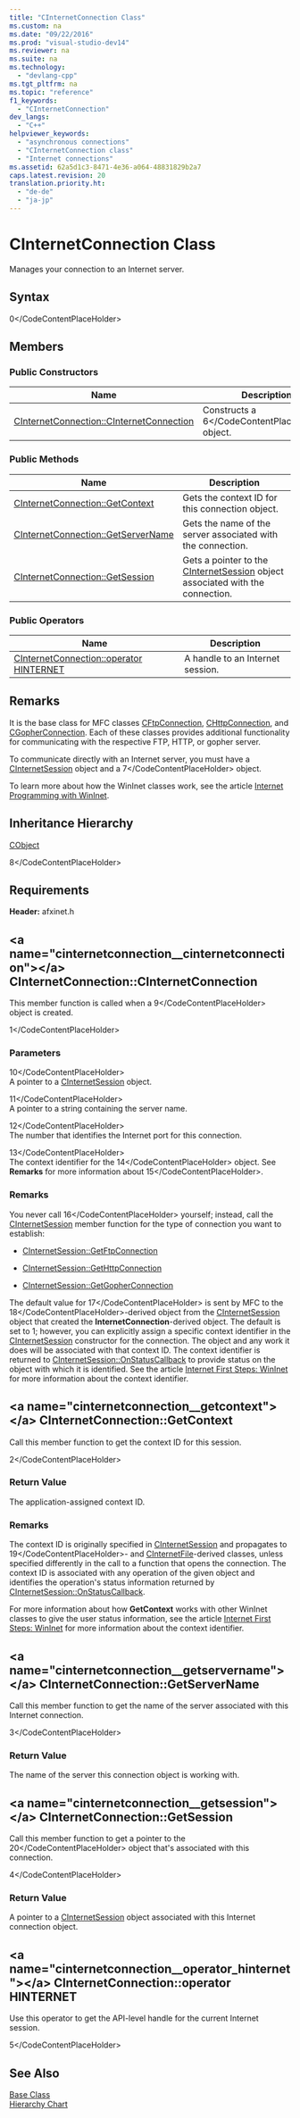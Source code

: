 ```yaml
---
title: "CInternetConnection Class"
ms.custom: na
ms.date: "09/22/2016"
ms.prod: "visual-studio-dev14"
ms.reviewer: na
ms.suite: na
ms.technology: 
  - "devlang-cpp"
ms.tgt_pltfrm: na
ms.topic: "reference"
f1_keywords: 
  - "CInternetConnection"
dev_langs: 
  - "C++"
helpviewer_keywords: 
  - "asynchronous connections"
  - "CInternetConnection class"
  - "Internet connections"
ms.assetid: 62a5d1c3-8471-4e36-a064-48831829b2a7
caps.latest.revision: 20
translation.priority.ht: 
  - "de-de"
  - "ja-jp"
---
```

# CInternetConnection Class
Manages your connection to an Internet server.  
  
## Syntax  
  
<CodeContentPlaceHolder>0\</CodeContentPlaceHolder>  
## Members  
  
### Public Constructors  
  
|Name|Description|  
|----------|-----------------|  
|[CInternetConnection::CInternetConnection](#cinternetconnection__cinternetconnection)|Constructs a <CodeContentPlaceHolder>6\</CodeContentPlaceHolder> object.|  
  
### Public Methods  
  
|Name|Description|  
|----------|-----------------|  
|[CInternetConnection::GetContext](#cinternetconnection__getcontext)|Gets the context ID for this connection object.|  
|[CInternetConnection::GetServerName](#cinternetconnection__getservername)|Gets the name of the server associated with the connection.|  
|[CInternetConnection::GetSession](#cinternetconnection__getsession)|Gets a pointer to the [CInternetSession](../vs140/cinternetsession-class.md) object associated with the connection.|  
  
### Public Operators  
  
|Name|Description|  
|----------|-----------------|  
|[CInternetConnection::operator HINTERNET](#cinternetconnection__operator_hinternet)|A handle to an Internet session.|  
  
## Remarks  
 It is the base class for MFC classes [CFtpConnection](../vs140/cftpconnection-class.md), [CHttpConnection](../vs140/chttpconnection-class.md), and [CGopherConnection](../vs140/cgopherconnection-class.md). Each of these classes provides additional functionality for communicating with the respective FTP, HTTP, or gopher server.  
  
 To communicate directly with an Internet server, you must have a [CInternetSession](../vs140/cinternetsession-class.md) object and a <CodeContentPlaceHolder>7\</CodeContentPlaceHolder> object.  
  
 To learn more about how the WinInet classes work, see the article [Internet Programming with WinInet](../vs140/win32-internet-extensions--wininet-.md).  
  
## Inheritance Hierarchy  
 [CObject](../vs140/cobject-class.md)  
  
 <CodeContentPlaceHolder>8\</CodeContentPlaceHolder>  
  
## Requirements  
 **Header:** afxinet.h  
  
##  \<a name="cinternetconnection__cinternetconnection">\</a>  CInternetConnection::CInternetConnection  
 This member function is called when a <CodeContentPlaceHolder>9\</CodeContentPlaceHolder> object is created.  
  
<CodeContentPlaceHolder>1\</CodeContentPlaceHolder>  
### Parameters  
 <CodeContentPlaceHolder>10\</CodeContentPlaceHolder>  
 A pointer to a [CInternetSession](../vs140/cinternetsession-class.md) object.  
  
 <CodeContentPlaceHolder>11\</CodeContentPlaceHolder>  
 A pointer to a string containing the server name.  
  
 <CodeContentPlaceHolder>12\</CodeContentPlaceHolder>  
 The number that identifies the Internet port for this connection.  
  
 <CodeContentPlaceHolder>13\</CodeContentPlaceHolder>  
 The context identifier for the <CodeContentPlaceHolder>14\</CodeContentPlaceHolder> object. See **Remarks** for more information about <CodeContentPlaceHolder>15\</CodeContentPlaceHolder>.  
  
### Remarks  
 You never call <CodeContentPlaceHolder>16\</CodeContentPlaceHolder> yourself; instead, call the [CInternetSession](../vs140/cinternetsession-class.md) member function for the type of connection you want to establish:  
  
-   [CInternetSession::GetFtpConnection](../vs140/cinternetsession-class.md#cinternetsession__getftpconnection)  
  
-   [CInternetSession::GetHttpConnection](../vs140/cinternetsession-class.md#cinternetsession__gethttpconnection)  
  
-   [CInternetSession::GetGopherConnection](../vs140/cinternetsession-class.md#cinternetsession__getgopherconnection)  
  
 The default value for <CodeContentPlaceHolder>17\</CodeContentPlaceHolder> is sent by MFC to the <CodeContentPlaceHolder>18\</CodeContentPlaceHolder>-derived object from the [CInternetSession](../vs140/cinternetsession-class.md) object that created the **InternetConnection**-derived object. The default is set to 1; however, you can explicitly assign a specific context identifier in the [CInternetSession](../vs140/cinternetsession-class.md#cinternetsession__cinternetsession) constructor for the connection. The object and any work it does will be associated with that context ID. The context identifier is returned to [CInternetSession::OnStatusCallback](../vs140/cinternetsession-class.md#cinternetsession__onstatuscallback) to provide status on the object with which it is identified. See the article [Internet First Steps: WinInet](../vs140/wininet-basics.md) for more information about the context identifier.  
  
##  \<a name="cinternetconnection__getcontext">\</a>  CInternetConnection::GetContext  
 Call this member function to get the context ID for this session.  
  
<CodeContentPlaceHolder>2\</CodeContentPlaceHolder>  
### Return Value  
 The application-assigned context ID.  
  
### Remarks  
 The context ID is originally specified in [CInternetSession](../vs140/cinternetsession-class.md) and propagates to <CodeContentPlaceHolder>19\</CodeContentPlaceHolder>- and [CInternetFile](../vs140/cinternetfile-class.md)-derived classes, unless specified differently in the call to a function that opens the connection. The context ID is associated with any operation of the given object and identifies the operation's status information returned by [CInternetSession::OnStatusCallback](../vs140/cinternetsession-class.md#cinternetsession__onstatuscallback).  
  
 For more information about how **GetContext** works with other WinInet classes to give the user status information, see the article [Internet First Steps: WinInet](../vs140/wininet-basics.md) for more information about the context identifier.  
  
##  \<a name="cinternetconnection__getservername">\</a>  CInternetConnection::GetServerName  
 Call this member function to get the name of the server associated with this Internet connection.  
  
<CodeContentPlaceHolder>3\</CodeContentPlaceHolder>  
### Return Value  
 The name of the server this connection object is working with.  
  
##  \<a name="cinternetconnection__getsession">\</a>  CInternetConnection::GetSession  
 Call this member function to get a pointer to the <CodeContentPlaceHolder>20\</CodeContentPlaceHolder> object that's associated with this connection.  
  
<CodeContentPlaceHolder>4\</CodeContentPlaceHolder>  
### Return Value  
 A pointer to a [CInternetSession](../vs140/cinternetsession-class.md) object associated with this Internet connection object.  
  
##  \<a name="cinternetconnection__operator_hinternet">\</a>  CInternetConnection::operator HINTERNET  
 Use this operator to get the API-level handle for the current Internet session.  
  
<CodeContentPlaceHolder>5\</CodeContentPlaceHolder>  
## See Also  
 [Base Class](../vs140/cobject-class.md)   
 [Hierarchy Chart](../vs140/hierarchy-chart.md)